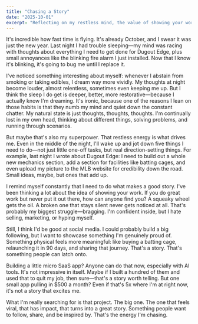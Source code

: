 ```yaml
---
title: "Chasing a Story"
date: "2025-10-01"
excerpt: "Reflecting on my restless mind, the value of showing your work, and searching for a project worth sharing."
---
```


It's incredible how fast time is flying. It's already October, and I swear it was just the new year. Last night I had trouble sleeping—my mind was racing with thoughts about everything I need to get done for Dugout Edge, plus small annoyances like the blinking fire alarm I just installed. Now that I know it's blinking, it's going to bug me until I replace it.

I've noticed something interesting about myself: whenever I abstain from smoking or taking edibles, I dream way more vividly. My thoughts at night become louder, almost relentless, sometimes even keeping me up. But I think the sleep I do get is deeper, better, more restorative—because I actually know I'm dreaming. It's ironic, because one of the reasons I lean on those habits is that they numb my mind and quiet down the constant chatter. My natural state is just thoughts, thoughts, thoughts. I'm continually lost in my own head, thinking about different things, solving problems, and running through scenarios.

But maybe that's also my superpower. That restless energy is what drives me. Even in the middle of the night, I'll wake up and jot down five things I need to do—not just little one-off tasks, but real direction-setting things. For example, last night I wrote about Dugout Edge: I need to build out a whole new mechanics section, add a section for facilities like batting cages, and even upload my picture to the MLB website for credibility down the road. Small ideas, maybe, but ones that add up.

I remind myself constantly that I need to do what makes a good story. I've been thinking a lot about the idea of showing your work. If you do great work but never put it out there, how can anyone find you? A squeaky wheel gets the oil. A broken one that stays silent never gets noticed at all. That's probably my biggest struggle—bragging. I'm confident inside, but I hate selling, marketing, or hyping myself.

Still, I think I'd be good at social media. I could probably build a big following, but I want to showcase something I'm genuinely proud of. Something physical feels more meaningful: like buying a batting cage, relaunching it in 90 days, and sharing that journey. That's a story. That's something people can latch onto.

Building a little micro SaaS app? Anyone can do that now, especially with AI tools. It's not impressive in itself. Maybe if I built a hundred of them and used that to quit my job, then sure—that's a story worth telling. But one small app pulling in $500 a month? Even if that's 5x where I'm at right now, it's not a story that excites me.

What I'm really searching for is that project. The big one. The one that feels viral, that has impact, that turns into a great story. Something people want to follow, share, and be inspired by. That's the energy I'm chasing.
